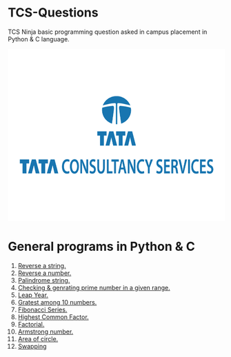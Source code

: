 # TCS-Questions
TCS Ninja basic programming question asked in campus placement in Python &amp; C language.

<p align="center">
<img height="400" width="850" src="Image/tcs.png" alt="TCS" />
</p>

# General programs in Python & C

1. <a href="https://github.com/harshitg123/TCS-Questions/tree/main/01_Reverse%20a%20string"> Reverse a string. </a>
2. <a href="https://github.com/harshitg123/TCS-Questions/tree/main/02_Reverse%20a%20number"> Reverse a number. </a>
3. <a href="https://github.com/harshitg123/TCS-Questions/tree/main/03_Plaindrome"> Palindrome string. </a>
4. <a href="https://github.com/harshitg123/TCS-Questions/tree/main/04_Prime%20Number"> Checking & genrating prime number in a given range. </a>
5. <a href="https://github.com/harshitg123/TCS-Questions/tree/main/05_Leap%20year"> Leap Year. </a>
6. <a href="https://github.com/harshitg123/TCS-Questions/tree/main/06_Greatest%20among%2010%20numbers"> Gratest among 10 numbers. </a>
7. <a href="https://github.com/harshitg123/TCS-Questions/tree/main/07_Fibonacci%20series"> Fibonacci Series. </a>
8. <a href="https://github.com/harshitg123/TCS-Questions/tree/main/08_HCF"> Highest Common Factor. </a>
9. <a href="https://github.com/harshitg123/TCS-Questions/tree/main/09_Factorial"> Factorial. </a>
10. <a href="https://github.com/harshitg123/TCS-Questions/tree/main/10_Armstrong"> Armstrong number. </a>
11. <a href="https://github.com/harshitg123/TCS-Questions/tree/main/10_Armstrong"> Area of circle. </a>
12. <a href="https://github.com/harshitg123/TCS-Questions/tree/main/12_Swap%20two%20numbers"> Swapping </a>
